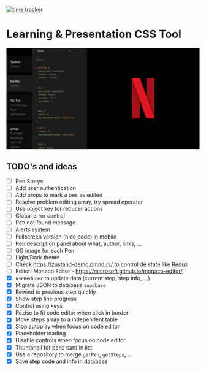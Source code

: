 [![time tracker](https://wakatime.com/badge/github/manumorante/css.learn.svg)](https://wakatime.com/badge/github/manumorante/css.learn)

# Learning & Presentation CSS Tool

![](public/csspen_og.png)

## TODO's and ideas

- [ ] Pen Storys
- [ ] Add user authentication
- [ ] Add props to mark a pes as edited
- [ ] Resolve problem editing array, try spread operator
- [ ] Use object key for reducer actions
- [ ] Global error control
- [ ] Pen not found message
- [ ] Alerts system
- [ ] Fullscreen version (hide code) in mobile
- [ ] Pen description panel about what, author, links, ...
- [ ] OG image for each Pen
- [ ] Light/Dark theme
- [ ] Check https://zustand-demo.pmnd.rs/ to control de state like Redux
- [ ] Editor: Monaco Editor - https://microsoft.github.io/monaco-editor/
- [x] `useReducer` to update data (current step, step info, ...)
- [x] Migrate JSON to database `supabase`
- [x] Rewind to previous step quickly
- [x] Show step line progress
- [x] Control using keys
- [x] Rezise to fit code editor when click in border
- [x] Move steps array to a independent table
- [x] Stop autoplay when focus on code editor
- [x] Placeholder loading
- [x] Disable controls when focus on code editor
- [x] Thumbnail for pens card in list
- [x] Use a repository to merge `getPen`, `getSteps`, ...
- [x] Save step code and info in database
